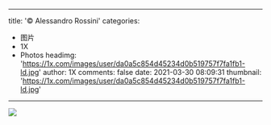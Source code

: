 
---
title: '© Alessandro Rossini'
categories: 
 - 图片
 - 1X
 - Photos
headimg: 'https://1x.com/images/user/da0a5c854d45234d0b519757f7fa1fb1-ld.jpg'
author: 1X
comments: false
date: 2021-03-30 08:09:31
thumbnail: 'https://1x.com/images/user/da0a5c854d45234d0b519757f7fa1fb1-ld.jpg'
---

<div>   
<img src="https://1x.com/images/user/da0a5c854d45234d0b519757f7fa1fb1-ld.jpg" referrerpolicy="no-referrer">  
</div>
            